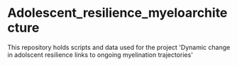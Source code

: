 # Adolescent_resilience_myeloarchitecture
This repository holds scripts and data used for the project 'Dynamic change in adolscent resilience links to ongoing myelination trajectories'
